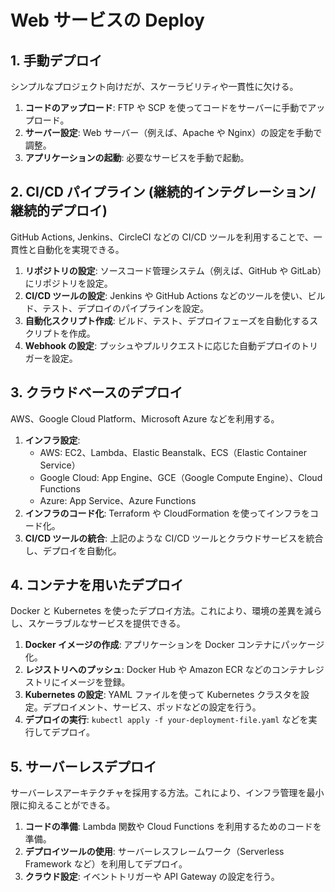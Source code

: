 # Web サービスの Deploy

## 1. 手動デプロイ

シンプルなプロジェクト向けだが、スケーラビリティや一貫性に欠ける。

1. **コードのアップロード**: FTP や SCP を使ってコードをサーバーに手動でアップロード。
2. **サーバー設定**: Web サーバー（例えば、Apache や Nginx）の設定を手動で調整。
3. **アプリケーションの起動**: 必要なサービスを手動で起動。

## 2. CI/CD パイプライン (継続的インテグレーション/継続的デプロイ)

GitHub Actions, Jenkins、CircleCI などの CI/CD ツールを利用することで、一貫性と自動化を実現できる。

1. **リポジトリの設定**: ソースコード管理システム（例えば、GitHub や GitLab）にリポジトリを設定。
2. **CI/CD ツールの設定**: Jenkins や GitHub Actions などのツールを使い、ビルド、テスト、デプロイのパイプラインを設定。
3. **自動化スクリプト作成**: ビルド、テスト、デプロイフェーズを自動化するスクリプトを作成。
4. **Webhook の設定**: プッシュやプルリクエストに応じた自動デプロイのトリガーを設定。

## 3. クラウドベースのデプロイ

AWS、Google Cloud Platform、Microsoft Azure などを利用する。

1. **インフラ設定**:
   - AWS: EC2、Lambda、Elastic Beanstalk、ECS（Elastic Container Service）
   - Google Cloud: App Engine、GCE（Google Compute Engine）、Cloud Functions
   - Azure: App Service、Azure Functions
2. **インフラのコード化**: Terraform や CloudFormation を使ってインフラをコード化。
3. **CI/CD ツールの統合**: 上記のような CI/CD ツールとクラウドサービスを統合し、デプロイを自動化。

## 4. コンテナを用いたデプロイ

Docker と Kubernetes を使ったデプロイ方法。これにより、環境の差異を減らし、スケーラブルなサービスを提供できる。

1. **Docker イメージの作成**: アプリケーションを Docker コンテナにパッケージ化。
2. **レジストリへのプッシュ**: Docker Hub や Amazon ECR などのコンテナレジストリにイメージを登録。
3. **Kubernetes の設定**: YAML ファイルを使って Kubernetes クラスタを設定。デプロイメント、サービス、ポッドなどの設定を行う。
4. **デプロイの実行**: `kubectl apply -f your-deployment-file.yaml` などを実行してデプロイ。

## 5. サーバーレスデプロイ

サーバーレスアーキテクチャを採用する方法。これにより、インフラ管理を最小限に抑えることができる。

1. **コードの準備**: Lambda 関数や Cloud Functions を利用するためのコードを準備。
2. **デプロイツールの使用**: サーバーレスフレームワーク（Serverless Framework など）を利用してデプロイ。
3. **クラウド設定**: イベントトリガーや API Gateway の設定を行う。

